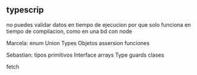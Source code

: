 ## typescrip 


no puedes validar datos en tiempo de ejecucion por que solo funciona en tiempo de compilacion, como en una bd 
con node 


Marcela:
enum 
Union Types 
Objetos
assersion
funciones 




Sebastian:
tipos primitivos
Interface
arrays
Type guards
clases







fetch